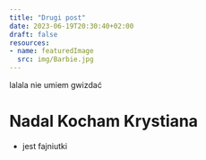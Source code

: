 ```yaml
---
title: "Drugi post"
date: 2023-06-19T20:30:40+02:00
draft: false
resources:
- name: featuredImage
  src: img/Barbie.jpg
---
```


lalala nie umiem gwizdać

# Nadal Kocham Krystiana
* jest fajniutki